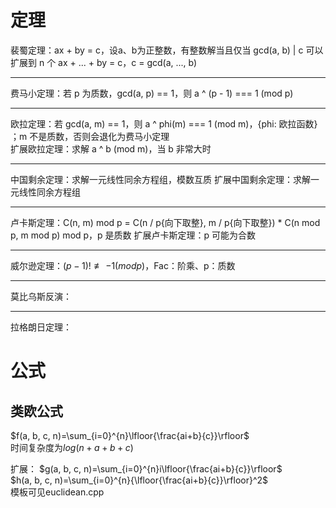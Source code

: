 # 定理

裴蜀定理：ax + by = c，设a、b为正整数，有整数解当且仅当 gcd(a, b) | c
可以扩展到 n 个 ax + ... + by = c，c = gcd(a, ..., b)

---

费马小定理：若 p 为质数，gcd(a, p) == 1，则 a ^ (p - 1) === 1 (mod p)

--- 

欧拉定理：若 gcd(a, m) == 1，则 a ^ phi(m) === 1 (mod m)，{phi: 欧拉函数} ；m 不是质数，否则会退化为费马小定理  
扩展欧拉定理：求解 a ^ b (mod m)，当 b 非常大时

--- 

中国剩余定理：求解一元线性同余方程组，模数互质
扩展中国剩余定理：求解一元线性同余方程组

--- 

卢卡斯定理：C(n, m) mod p = C(n / p{向下取整}, m / p{向下取整}) * C(n mod p, m mod p) mod p，p 是质数 
扩展卢卡斯定理：p 可能为合数

---

威尔逊定理：$(p - 1)!\not\equiv-1 (mod p)$，Fac：阶乘、p：质数

---

莫比乌斯反演：

---

拉格朗日定理：


# 公式
## 类欧公式
$f(a, b, c, n)=\sum_{i=0}^{n}\lfloor{\frac{ai+b}{c}}\rfloor$  
时间复杂度为$log(n+a+b+c)$  

扩展：
$g(a, b, c, n)=\sum_{i=0}^{n}i\lfloor{\frac{ai+b}{c}}\rfloor$  
$h(a, b, c, n)=\sum_{i=0}^{n}{\lfloor{\frac{ai+b}{c}}\rfloor}^2$  
模板可见euclidean.cpp
